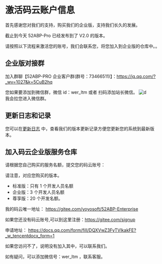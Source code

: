 # 激活码云账户信息

首先感谢您对我们的支持，购买我们的企业版，支持我们长久的发展。

截止到今天 52ABP-Pro 已经发布到了 V2.0 的版本。

请按照以下流程来激活您的账号，我们会联系您，将您加入到企业版的仓库中。。

## 企业版对接群

加入群聊【52ABP-PRO 企业客户群(群号：73466511)】：https://jq.qq.com/?_wv=1027&k=5CuB2hq

您如果要添加到微信群，微信 id：wer_ltm 或者
扫码添加站长微信。 ![d](https://www.52abp.com/imgs/money-QR/ltmQR.jpg) <br/>
我会拉您进入微信群。

## 更新日志和记录

您可以在[更新日志](https://www.52abp.com/Wiki/52abp/latest/Change-Logs) 中，查看我们的版本更新记录方便您更新您的系统到最新版本。

## 加入码云企业版服务仓库

请根据您自己购买的服务名额，提交您的码云账号：

请注意，对应您购买的版本。

- 标准版：只有 1 个开发人员名额
- 企业版：3 个开发人员名额
- 尊享版：20 个开发名额。

我的码云唯一地址： https://gitee.com/yoyosoft/52ABP-Enterprise

如果您还没有码云账号,可以到这里注册：https://gitee.com/signup

申请地址：
https://docs.qq.com/form/fill/DQXVwZ3FyTVlkakFE?_w_tencentdocx_form=1

如果您访问不了，说明没有加入其中，可以联系我们。

如有疑问，可以添加微信号：wer_ltm ，联系客服。

